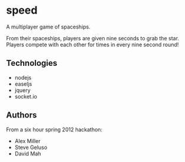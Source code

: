 # speed


A multiplayer game of spaceships.

From their spaceships, players are given nine seconds to grab the star. Players compete with each other for times in every nine second round!

## Technologies

* nodejs
* easeljs
* jquery
* socket.io

## Authors

From a six hour spring 2012 hackathon:
* Alex Miller
* Steve Geluso
* David Mah

